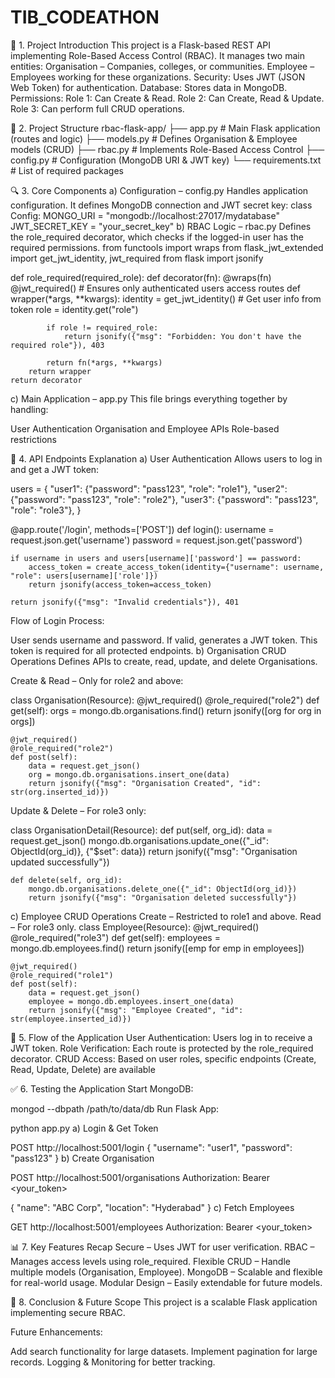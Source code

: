 # TIB_CODEATHON
📌 1. Project Introduction
This project is a Flask-based REST API implementing Role-Based Access Control (RBAC).
It manages two main entities:
Organisation – Companies, colleges, or communities.
Employee – Employees working for these organizations.
Security: Uses JWT (JSON Web Token) for authentication.
Database: Stores data in MongoDB.
Permissions:
Role 1: Can Create & Read.
Role 2: Can Create, Read & Update.
Role 3: Can perform full CRUD operations.











📂 2. Project Structure
rbac-flask-app/
├── app.py           # Main Flask application (routes and logic)
├── models.py        # Defines Organisation & Employee models (CRUD)
├── rbac.py          # Implements Role-Based Access Control
├── config.py        # Configuration (MongoDB URI & JWT key)
└── requirements.txt # List of required packages










🔍 3. Core Components
a) Configuration – config.py
Handles application configuration. It defines MongoDB connection and JWT secret key:
class Config:
    MONGO_URI = "mongodb://localhost:27017/mydatabase"
    JWT_SECRET_KEY = "your_secret_key"
b) RBAC Logic – rbac.py
Defines the role_required decorator, which checks if the logged-in user has the required permissions.
from functools import wraps
from flask_jwt_extended import get_jwt_identity, jwt_required
from flask import jsonify

def role_required(required_role):
    def decorator(fn):
        @wraps(fn)
        @jwt_required()  # Ensures only authenticated users access routes
        def wrapper(*args, **kwargs):
            identity = get_jwt_identity()  # Get user info from token
            role = identity.get("role")
            
            if role != required_role:
                return jsonify({"msg": "Forbidden: You don't have the required role"}), 403
            
            return fn(*args, **kwargs)
        return wrapper
    return decorator
c) Main Application – app.py
This file brings everything together by handling:

User Authentication
Organisation and Employee APIs
Role-based restrictions








🔐 4. API Endpoints Explanation
a) User Authentication
Allows users to log in and get a JWT token:

users = {
    "user1": {"password": "pass123", "role": "role1"},
    "user2": {"password": "pass123", "role": "role2"},
    "user3": {"password": "pass123", "role": "role3"},
}

@app.route('/login', methods=['POST'])
def login():
    username = request.json.get('username')
    password = request.json.get('password')

    if username in users and users[username]['password'] == password:
        access_token = create_access_token(identity={"username": username, "role": users[username]['role']})
        return jsonify(access_token=access_token)

    return jsonify({"msg": "Invalid credentials"}), 401
Flow of Login Process:

User sends username and password.
If valid, generates a JWT token.
This token is required for all protected endpoints.
b) Organisation CRUD Operations
Defines APIs to create, read, update, and delete Organisations.

Create & Read – Only for role2 and above:

class Organisation(Resource):
    @jwt_required()
    @role_required("role2")
    def get(self):
        orgs = mongo.db.organisations.find()
        return jsonify([org for org in orgs])

    @jwt_required()
    @role_required("role2")
    def post(self):
        data = request.get_json()
        org = mongo.db.organisations.insert_one(data)
        return jsonify({"msg": "Organisation Created", "id": str(org.inserted_id)})
Update & Delete – For role3 only:

class OrganisationDetail(Resource):
    def put(self, org_id):
        data = request.get_json()
        mongo.db.organisations.update_one({"_id": ObjectId(org_id)}, {"$set": data})
        return jsonify({"msg": "Organisation updated successfully"})
        
    def delete(self, org_id):
        mongo.db.organisations.delete_one({"_id": ObjectId(org_id)})
        return jsonify({"msg": "Organisation deleted successfully"})
c) Employee CRUD Operations
Create – Restricted to role1 and above.
Read – For role3 only.
class Employee(Resource):
    @jwt_required()
    @role_required("role3")
    def get(self):
        employees = mongo.db.employees.find()
        return jsonify([emp for emp in employees])

    @jwt_required()
    @role_required("role1")
    def post(self):
        data = request.get_json()
        employee = mongo.db.employees.insert_one(data)
        return jsonify({"msg": "Employee Created", "id": str(employee.inserted_id)})
🔁 5. Flow of the Application
User Authentication:
Users log in to receive a JWT token.
Role Verification:
Each route is protected by the role_required decorator.
CRUD Access:
Based on user roles, specific endpoints (Create, Read, Update, Delete) are available






✅ 6. Testing the Application
Start MongoDB:

mongod --dbpath /path/to/data/db
Run Flask App:

python app.py
a) Login & Get Token

POST http://localhost:5001/login
{
  "username": "user1",
  "password": "pass123"
}
b) Create Organisation

POST http://localhost:5001/organisations
Authorization: Bearer <your_token>

{
  "name": "ABC Corp",
  "location": "Hyderabad"
}
c) Fetch Employees

GET http://localhost:5001/employees
Authorization: Bearer <your_token>




📊 7. Key Features Recap
Secure – Uses JWT for user verification.
RBAC – Manages access levels using role_required.
Flexible CRUD – Handle multiple models (Organisation, Employee).
MongoDB – Scalable and flexible for real-world usage.
Modular Design – Easily extendable for future models.



🚀 8. Conclusion & Future Scope
This project is a scalable Flask application implementing secure RBAC.

Future Enhancements:

Add search functionality for large datasets.
Implement pagination for large records.
Logging & Monitoring for better tracking.
